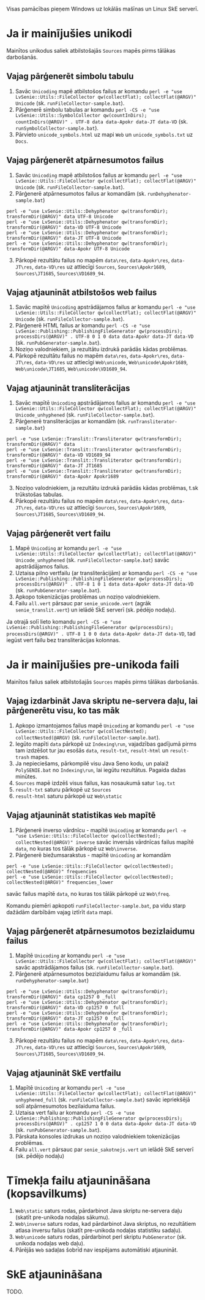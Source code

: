 Visas pamācības pieņem Windows uz lokālās mašīnas un Linux SkE serverī.

# Ja ir mainījušies unikodi

Mainītos unikodus saliek atbilstošajās `Sources` mapēs pirms tālākas darbošanās.

## Vajag pārģenerēt simbolu tabulu

1. Savāc `Unicoding` mapē atbilstošos failus ar komandu `perl -e "use LvSenie::Utils::FileCollector qw(collectFlat); collectFlat(@ARGV)" Unicode` (sk. `runFileCollector-sample.bat`).
2. Pārģenerē simbolu tabulas ar komandu `perl -CS -e "use LvSenie::Utils::SymbolCollector qw(countInDirs); countInDirs(@ARGV)" . UTF-8 data data-Apokr data-JT data-VD` (sk. `runSymbolCollector-sample.bat`).
3. Pārvieto `unicode_symbols.html` uz mapi `Web` un `unicode_symbols.txt` uz `Docs`.


## Vajag pārģenerēt atpārnesumotos failus

1. Savāc `Unicoding` mapē atbilstošos failus ar komandu `perl -e "use LvSenie::Utils::FileCollector qw(collectFlat); collectFlat(@ARGV)" Unicode` (sk. `runFileCollector-sample.bat`).
2. Pārģenerē atpārnesumotos failus ar komandām (sk. `runDehyphenator-sample.bat`)
```
perl -e "use LvSenie::Utils::Dehyphenator qw(transformDir); transformDir(@ARGV)" data UTF-8 Unicode
perl -e "use LvSenie::Utils::Dehyphenator qw(transformDir); transformDir(@ARGV)" data-VD UTF-8 Unicode
perl -e "use LvSenie::Utils::Dehyphenator qw(transformDir); transformDir(@ARGV)" data-JT UTF-8 Unicode
perl -e "use LvSenie::Utils::Dehyphenator qw(transformDir); transformDir(@ARGV)" data-Apokr UTF-8 Unicode
```
3. Pārkopē rezultātu failus no mapēm `data\res`, `data-Apokr\res`, `data-JT\res`, `data-VD\res` uz attiecīgi `Sources`, `Sources\Apokr1689`, `Sources\JT1685`, `Sources\VD1689_94`.


## Vajag atjaunināt atbilstošos web failus

1. Savāc mapītē `Unicoding` apstrādājamos failus ar komandu `perl -e "use LvSenie::Utils::FileCollector qw(collectFlat); collectFlat(@ARGV)" Unicode` (sk. `runFileCollector-sample.bat`).
2. Pārģenerē HTML failus ar komandu `perl -CS -e "use LvSenie::Publishing::PublishingFileGenerator qw(processDirs); processDirs(@ARGV)" . UTF-8 0 1 0 data data-Apokr data-JT data-VD` (sk. `runPubGenerator-sample.bat`).
3. Noziņo valodniekiem, ja rezultātu izdrukā parādās kādas problēmas.
4. Pārkopē rezultātu failus no mapēm `data\res`, `data-Apokr\res`, `data-JT\res`, `data-VD\res` uz attiecīgi `Web\unicode`, `Web\unicode\Apokr1689`, `Web\unicode\JT1685`, `Web\unicode\VD1689_94`.


## Vajag atjaunināt transliterācijas

1. Savāc mapītē `Unicoding` apstrādājamos failus ar komandu `perl -e "use LvSenie::Utils::FileCollector qw(collectFlat); collectFlat(@ARGV)" Unicode_unhyphened` (sk. `runFileCollector-sample.bat`).
2. Pārģenerē transliterācijas ar komandām (sk. `runTransliterator-sample.bat`)
```
perl -e "use LvSenie::Translit::Transliterator qw(transformDir); transformDir(@ARGV)" data
perl -e "use LvSenie::Translit::Transliterator qw(transformDir); transformDir(@ARGV)" data-VD VD1689_94
perl -e "use LvSenie::Translit::Transliterator qw(transformDir); transformDir(@ARGV)" data-JT JT1685
perl -e "use LvSenie::Translit::Transliterator qw(transformDir); transformDir(@ARGV)" data-Apokr Apokr1689
```
3. Noziņo valodniekiem, ja rezultātu izdrukā parādās kādas problēmas, t.sk trūkstošas tabulas.
4. Pārkopē rezultātu failus no mapēm `data\res`, `data-Apokr\res`, `data-JT\res`, `data-VD\res` uz attiecīgi `Sources`, `Sources\Apokr1689`, `Sources\JT1685`, `Sources\VD1689_94`.


## Vajag pārģenerēt vert failu

1. Mapē `Unicoding` ar komandu `perl -e "use LvSenie::Utils::FileCollector qw(collectFlat); collectFlat(@ARGV)" Unicode_unhyphened` (sk. `runFileCollector-sample.bat`) savāc apstrādājamos failus.
2. Uztaisa pilno vertfailu (ar transliterācijām) ar komandu `perl -CS -e "use LvSenie::Publishing::PublishingFileGenerator qw(processDirs); processDirs(@ARGV)" . UTF-8 1 0 1 data data-Apokr data-JT data-VD` (sk. `runPubGenerator-sample.bat`).
3. Apkopo tokenizācijas problēmas un noziņo valodniekiem.
4. Failu `all.vert` pārsauc par `senie_unicode.vert` (agrāk `senie_translit.vert`) un ielādē SkE serverī (sk. pēdējo nodaļu).

Ja otrajā solī lieto komandu `perl -CS -e "use LvSenie::Publishing::PublishingFileGenerator qw(processDirs); processDirs(@ARGV)" . UTF-8 1 0 0 data data-Apokr data-JT data-VD`, tad iegūst vert failu bez transliterācijas kolonnas.



# Ja ir mainījušies pre-unikoda faili

Mainītos failus saliek atbilstošajās `Sources` mapēs pirms tālākas darbošanās.

## Vajag izdarbināt Java skriptu ne-servera daļu, lai pārģenerētu visu, ko tas māk

1. Apkopo izmantojamos failus mapē `Unicoding` ar komandu `perl -e "use LvSenie::Utils::FileCollector qw(collectNested); collectNested(@ARGV)` (sk. `runFileCollector-sample.bat`).
2. Iegūto mapīti `data` pārkopē uz `Indexing\run`, vajadzības gadījumā pirms tam izdzēšot tur jau esošās `data`, `result-txt`, `result-html` un `result-trash` mapes.
3. Ja nepieciešams, pārkompilē visu Java Seno kodu, un palaiž `PolySENIE.bat` no `Indexing\run`, lai iegūtu rezultātus. Pagaida dažas minūtes.
4. `Sources` mapē izdzēš visus failus, kas nosaukumā satur `log.txt`
5. `result-txt` saturu pārkopē uz `Sources`
6. `result-html` saturu pārkopē uz `Web\static`


## Vajag atjaunināt statistikas `Web` mapītē

1. Pārģenerē inverso vārdnīcu - mapītē `Unicoding` ar komandu `perl -e "use LvSenie::Utils::FileCollector qw(collectNested); collectNested(@ARGV)" inverse` savāc inversās vārdnīcas failus mapītē `data`, no kuras tos tālāk pārkopē uz `Web\inverse`.
2. Pārģenerē biežumsarakstus - mapītē `Unicoding` ar komandām 
```
perl -e "use LvSenie::Utils::FileCollector qw(collectNested); collectNested(@ARGV)" frequencies
perl -e "use LvSenie::Utils::FileCollector qw(collectNested); collectNested(@ARGV)" frequencies_lower
```
savāc failus mapītē `data`, no kuras tos tālāk pārkopē uz `Web\freq`.

Komandu piemēri apkopoti `runFileCollector-sample.bat`, pa vidu starp dažādām darbībām vajag iztīrīt `data` mapi.


## Vajag pārģenerēt atpārnesumotos bezizlaidumu failus

1. Mapītē `Unicoding` ar komandu `perl -e "use LvSenie::Utils::FileCollector qw(collectFlat); collectFlat(@ARGV)"` savāc apstrādājamos failus (sk. `runFileCollector-sample.bat`).
2. Pārģenerē atpārnesumotos bezizlaidumu failus ar komandām (sk. `runDehyphenator-sample.bat`)
```
perl -e "use LvSenie::Utils::Dehyphenator qw(transformDir); transformDir(@ARGV)" data cp1257 0 _full
perl -e "use LvSenie::Utils::Dehyphenator qw(transformDir); transformDir(@ARGV)" data-VD cp1257 0 _full 
perl -e "use LvSenie::Utils::Dehyphenator qw(transformDir); transformDir(@ARGV)" data-JT cp1257 0 _full
perl -e "use LvSenie::Utils::Dehyphenator qw(transformDir); transformDir(@ARGV)" data-Apokr cp1257 0 _full
```
3. Pārkopē rezultātu failus no mapēm `data\res`, `data-Apokr\res`, `data-JT\res`, `data-VD\res` uz attiecīgi `Sources`, `Sources\Apokr1689`, `Sources\JT1685`, `Sources\VD1689_94`.


## Vajag atjaunināt SkE vertfailu

1. Mapītē `Unicoding` ar komandu `perl -e "use LvSenie::Utils::FileCollector qw(collectFlat); collectFlat(@ARGV)" unhyphened_full` (sk. `runFileCollector-sample.bat`) savāc iepriekšējā solī atpārnesumotos bezilaiduma failus.
2. Uztaisa vert failu ar komandu `perl -CS -e "use LvSenie::Publishing::PublishingFileGenerator qw(processDirs); processDirs(@ARGV)" . cp1257 1 0 0 data data-Apokr data-JT data-VD` (sk. `runPubGenerator-sample.bat`).
3. Pārskata konsoles izdrukas un noziņo valodniekiem tokenizācijas problēmas.
4. Failu `all.vert` pārsauc par `senie_sakotnejs.vert` un ielādē SkE serverī (sk. pēdējo nodaļu)



# Tīmekļa failu atjaunināšana (kopsavilkums)

1. `Web\static` saturs rodas, pārdarbinot Java skriptu ne-servera daļu (skatīt pre-unikoda nodaļas sākumu).
2. `Web\inverse` saturs rodas, kad pārdarbinot Java skriptus, no rezultātiem atlasa inversu failus (skatīt pre-unikoda nodaļas statistiku sadaļu).
3. `Web\unicode` saturs rodas, pārdarbinot perl skriptu `PubGenerator` (sk. unikoda nodaļas web daļu).
4. Pārējās `Web` sadaļas šobrīd nav iespējams automātiski atjaunināt.



# SkE atjaunināšana
TODO.